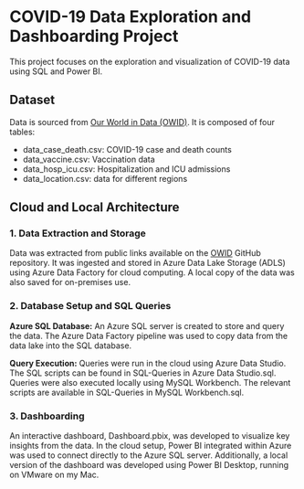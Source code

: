 # COVID-19 Data Exploration and Dashboarding Project

This project focuses on the exploration and visualization of COVID-19 data using SQL and Power BI. 

## Dataset
Data is sourced from [Our World in Data (OWID)](https://github.com/owid/covid-19-data/tree/master/public/data). It is composed of four tables:

- data_case_death.csv: COVID-19 case and death counts
- data_vaccine.csv: Vaccination data
- data_hosp_icu.csv: Hospitalization and ICU admissions
- data_location.csv: data for different regions

## Cloud and Local Architecture

### 1. Data Extraction and Storage
   
Data was extracted from public links available on the [OWID](https://github.com/owid/covid-19-data/tree/master/public/data) GitHub repository. It was ingested and stored in Azure Data Lake Storage (ADLS) using Azure Data Factory for cloud computing. A local copy of the data was also saved for on-premises use.

### 2. Database Setup and SQL Queries

**Azure SQL Database:** An Azure SQL server is created to store and query the data. The Azure Data Factory pipeline was used to copy data from the data lake into the SQL database.

**Query Execution:**
Queries were run in the cloud using Azure Data Studio. The SQL scripts can be found in SQL-Queries in Azure Data Studio.sql. Queries were also executed locally using MySQL Workbench. The relevant scripts are available in SQL-Queries in MySQL Workbench.sql.

### 3. Dashboarding

An interactive dashboard, Dashboard.pbix, was developed to visualize key insights from the data. In the cloud setup, Power BI integrated within Azure was used to connect directly to the Azure SQL server. Additionally, a local version of the dashboard was developed using Power BI Desktop, running on VMware on my Mac. 
